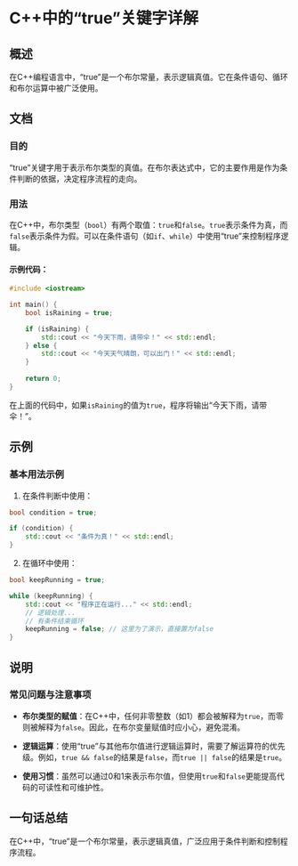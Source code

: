 <!--
Meta Description: # C++中的“true”关键字详解 ## 概述 在C++编程语言中，“true”是一个布尔常量，表示逻辑真值。它在条件语句、循环和布尔运算中被广泛使用。 ## 文档 ### 目的 “true”关键字用于表示布尔类型的真值。在布尔表达式中，它的主要作用是作为条件判断的依据，决定程序流程的走向。 ##...
Meta Keywords: true, false, std, bool, cout
-->

# C++中的“true”关键字详解

## 概述
在C++编程语言中，“true”是一个布尔常量，表示逻辑真值。它在条件语句、循环和布尔运算中被广泛使用。

## 文档
### 目的
“true”关键字用于表示布尔类型的真值。在布尔表达式中，它的主要作用是作为条件判断的依据，决定程序流程的走向。

### 用法
在C++中，布尔类型（`bool`）有两个取值：`true`和`false`。`true`表示条件为真，而`false`表示条件为假。可以在条件语句（如`if`、`while`）中使用“true”来控制程序逻辑。

#### 示例代码：
```cpp
#include <iostream>

int main() {
    bool isRaining = true;

    if (isRaining) {
        std::cout << "今天下雨，请带伞！" << std::endl;
    } else {
        std::cout << "今天天气晴朗，可以出门！" << std::endl;
    }
    
    return 0;
}
```

在上面的代码中，如果`isRaining`的值为`true`，程序将输出“今天下雨，请带伞！”。

## 示例
### 基本用法示例
1. 在条件判断中使用：
```cpp
bool condition = true;

if (condition) {
    std::cout << "条件为真！" << std::endl;
}
```

2. 在循环中使用：
```cpp
bool keepRunning = true;

while (keepRunning) {
    std::cout << "程序正在运行..." << std::endl;
    // 逻辑处理...
    // 有条件结束循环
    keepRunning = false; // 这里为了演示，直接置为false
}
```

## 说明
### 常见问题与注意事项
- **布尔类型的赋值**：在C++中，任何非零整数（如1）都会被解释为`true`，而零则被解释为`false`。因此，在布尔变量赋值时应小心，避免混淆。
  
- **逻辑运算**：使用“true”与其他布尔值进行逻辑运算时，需要了解运算符的优先级。例如，`true && false`的结果是`false`，而`true || false`的结果是`true`。

- **使用习惯**：虽然可以通过0和1来表示布尔值，但使用`true`和`false`更能提高代码的可读性和可维护性。

## 一句话总结
在C++中，“true”是一个布尔常量，表示逻辑真值，广泛应用于条件判断和控制程序流程。